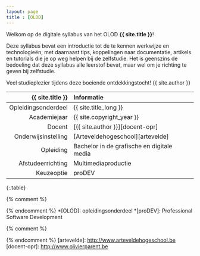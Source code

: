```yaml
---
layout: page
title : [OLOD]
---
```


Welkom op de digitale syllabus van het OLOD **{{ site.title }}**!

Deze syllabus bevat een introductie tot de te kennen werkwijze en technologieën, met daarnaast tips, koppelingen naar documentatie, artikels en tutorials die je op weg helpen bij de zelfstudie. Het is geenszins de bedoeling dat deze syllabus alle leerstof bevat, maar wel om je richting te geven bij zelfstudie.

Veel studieplezier tijdens deze boeiende ontdekkingstocht!
{{ site.author }}

|   {{ site.title }}  | Informatie                                 |
| -------------------:|:------------------------------------------ |
| Opleidingsonderdeel | {{ site.title_long }}                      |
|        Academiejaar | {{ site.copyright_year }}                  |
|              Docent | [{{ site.author }}][docent-opr]            |
| Onderwijsinstelling | [Arteveldehogeschool][artevelde]           |
|           Opleiding | Bachelor in de grafische en digitale media |
|   Afstudeerrichting | Multimediaproductie                        |
|          Keuzeoptie | proDEV                                     |
{:.table}


{% comment %}
<!-- ⚓ Afkortingen -->
{% endcomment %}
*[OLOD]:                    opleidingsonderdeel
*[proDEV]:                  Professional Software Development

{% comment %}
<!-- ⚓ Hyperlinks -->
{% endcomment %}
[artevelde]:                http://www.arteveldehogeschool.be
[docent-opr]:               http://www.olivierparent.be
